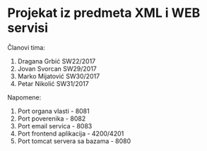 # Projekat iz predmeta XML i WEB servisi

Članovi tima:
1. Dragana Grbić SW22/2017
2. Jovan Svorcan SW29/2017
3. Marko Mijatović SW30/2017
4. Petar Nikolić SW31/2017

Napomene:
1. Port organa vlasti - 8081
2. Port poverenika - 8082
3. Port email servica - 8083
4. Port frontend aplikacija - 4200/4201
5. Port tomcat servera sa bazama - 8080

